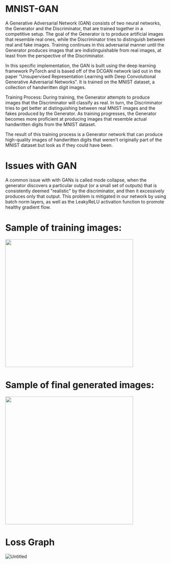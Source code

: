 # MNIST-GAN
A Generative Adversarial Network (GAN) consists of two neural networks, the Generator and the Discriminator, that are trained together in a competitive setup. The goal of the Generator is to produce artificial images that resemble real ones, while the Discriminator tries to distinguish between real and fake images. Training continues in this adversarial manner until the Generator produces images that are indistinguishable from real images, at least from the perspective of the Discriminator.

In this specific implementation, the GAN is built using the deep learning framework PyTorch and is based off of the DCGAN network laid out in the paper "Unsupervised Representation Learning with Deep Convolutional Generative Adversarial Networks". It is trained on the MNIST dataset, a collection of handwritten digit images.

Training Process: During training, the Generator attempts to produce images that the Discriminator will classify as real. In turn, the Discriminator tries to get better at distinguishing between real MNIST images and the fakes produced by the Generator. As training progresses, the Generator becomes more proficient at producing images that resemble actual handwritten digits from the MNIST dataset.

The result of this training process is a Generator network that can produce high-quality images of handwritten digits that weren't originally part of the MNIST dataset but look as if they could have been.

# Issues with GAN

A common issue with with GANs is called mode collapse, when the generator discovers a particular output (or a small set of outputs) that is consistently deemed "realistic" by the discriminator, and then it excessively produces only that output. This problem is mitigated in our network by using batch norm layers, as well as the LeakyReLU activation function to promote healthy gradient flow.

# Sample of training images:

<img src="https://github.com/a25shi/MNIST-GAN/assets/64557388/0fa50bd4-4fdc-452b-bd90-34666abeadca" width="400" height="400"/>


# Sample of final generated images:

<img src="https://github.com/a25shi/MNIST-GAN/assets/64557388/44111be0-657d-4912-9182-5b8b59c8d4f8" width="400" height="400"/>

# Loss Graph
![Untitled](https://github.com/a25shi/MNIST-GAN/assets/64557388/9877a4cc-f593-4b6a-9c5f-3a86558bc2cc)


